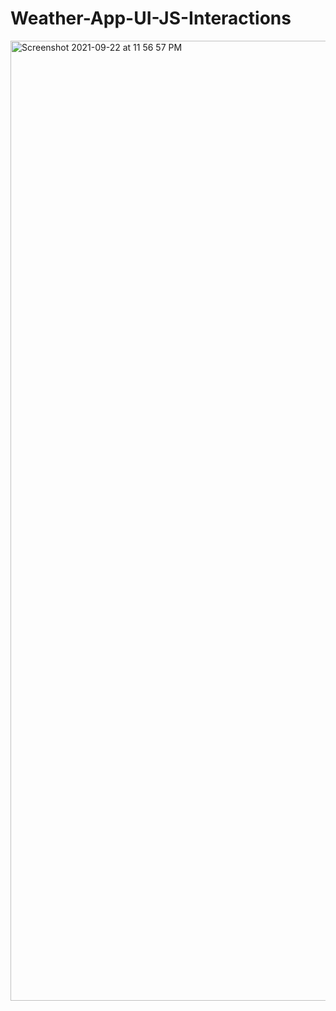 # Weather-App-UI-JS-Interactions


<img width="1536" alt="Screenshot 2021-09-22 at 11 56 57 PM" src="https://user-images.githubusercontent.com/40691059/134432775-b65f0a20-3a49-4a07-b189-aa83957b40a3.png">
